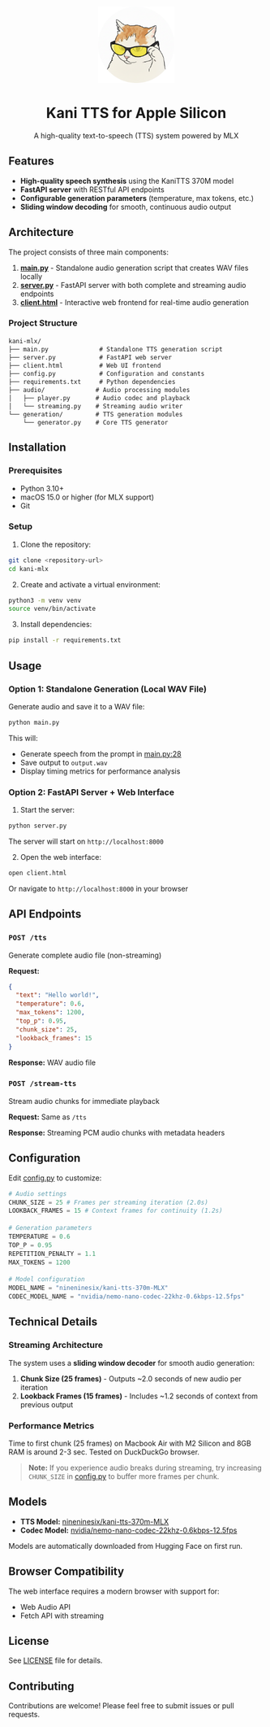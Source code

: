 <div align="center">
  <img src="logo.png" alt="Kani TTS Logo" width="150"/>

  # Kani TTS for Apple Silicon

  A high-quality text-to-speech (TTS) system powered by MLX
</div>

## Features

- **High-quality speech synthesis** using the KaniTTS 370M model
- **FastAPI server** with RESTful API endpoints
- **Configurable generation parameters** (temperature, max tokens, etc.)
- **Sliding window decoding** for smooth, continuous audio output

## Architecture

The project consists of three main components:

1. **[main.py](main.py)** - Standalone audio generation script that creates WAV files locally
2. **[server.py](server.py)** - FastAPI server with both complete and streaming audio endpoints
3. **[client.html](client.html)** - Interactive web frontend for real-time audio generation

### Project Structure

```
kani-mlx/
├── main.py              # Standalone TTS generation script
├── server.py            # FastAPI web server
├── client.html          # Web UI frontend
├── config.py            # Configuration and constants
├── requirements.txt     # Python dependencies
├── audio/              # Audio processing modules
│   ├── player.py       # Audio codec and playback
│   └── streaming.py    # Streaming audio writer
└── generation/         # TTS generation modules
    └── generator.py    # Core TTS generator
```

## Installation

### Prerequisites

- Python 3.10+
- macOS 15.0 or higher (for MLX support)
- Git

### Setup

1. Clone the repository:
```bash
git clone <repository-url>
cd kani-mlx
```

2. Create and activate a virtual environment:
```bash
python3 -m venv venv
source venv/bin/activate
```

3. Install dependencies:
```bash
pip install -r requirements.txt
```

## Usage

### Option 1: Standalone Generation (Local WAV File)

Generate audio and save it to a WAV file:

```bash
python main.py
```

This will:
- Generate speech from the prompt in [main.py:28](main.py#L28)
- Save output to `output.wav`
- Display timing metrics for performance analysis

### Option 2: FastAPI Server + Web Interface

1. Start the server:
```bash
python server.py
```

The server will start on `http://localhost:8000`

2. Open the web interface:
```bash
open client.html
```

Or navigate to `http://localhost:8000` in your browser

## API Endpoints

### `POST /tts`
Generate complete audio file (non-streaming)

**Request:**
```json
{
  "text": "Hello world!",
  "temperature": 0.6,
  "max_tokens": 1200,
  "top_p": 0.95,
  "chunk_size": 25,
  "lookback_frames": 15
}
```

**Response:** WAV audio file

### `POST /stream-tts`
Stream audio chunks for immediate playback

**Request:** Same as `/tts`

**Response:** Streaming PCM audio chunks with metadata headers

## Configuration

Edit [config.py](config.py) to customize:

```python
# Audio settings
CHUNK_SIZE = 25 # Frames per streaming iteration (2.0s)
LOOKBACK_FRAMES = 15 # Context frames for continuity (1.2s)

# Generation parameters
TEMPERATURE = 0.6
TOP_P = 0.95
REPETITION_PENALTY = 1.1
MAX_TOKENS = 1200

# Model configuration
MODEL_NAME = "nineninesix/kani-tts-370m-MLX"
CODEC_MODEL_NAME = "nvidia/nemo-nano-codec-22khz-0.6kbps-12.5fps"
```

## Technical Details

### Streaming Architecture

The system uses a **sliding window decoder** for smooth audio generation:

1. **Chunk Size (25 frames)** - Outputs ~2.0 seconds of new audio per iteration
2. **Lookback Frames (15 frames)** - Includes ~1.2 seconds of context from previous output

### Performance Metrics

Time to first chunk (25 frames) on Macbook Air with M2 Silicon and 8GB RAM is around 2-3 sec. Tested on DuckDuckGo browser.

> **Note:** If you experience audio breaks during streaming, try increasing `CHUNK_SIZE` in [config.py](config.py) to buffer more frames per chunk.

## Models

- **TTS Model:** [nineninesix/kani-tts-370m-MLX](https://huggingface.co/nineninesix/kani-tts-370m-MLX)
- **Codec Model:** [nvidia/nemo-nano-codec-22khz-0.6kbps-12.5fps](https://huggingface.co/nvidia/nemo-nano-codec-22khz-0.6kbps-12.5fps)

Models are automatically downloaded from Hugging Face on first run.

## Browser Compatibility

The web interface requires a modern browser with support for:
- Web Audio API
- Fetch API with streaming

## License

See [LICENSE](LICENSE) file for details.

## Contributing

Contributions are welcome! Please feel free to submit issues or pull requests.
